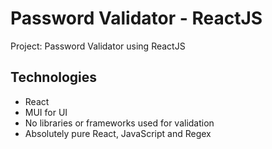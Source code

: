 # Password Validator - ReactJS

Project: Password Validator using ReactJS

## Technologies

- React
- MUI for UI
- No libraries or frameworks used for validation
- Absolutely pure React, JavaScript and Regex
